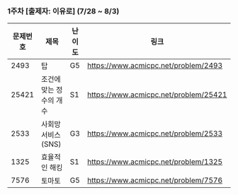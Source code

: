 ### 1주차 [출제자: 이유로] (7/28 ~ 8/3)
|문제번호|제목|난이도|링크|
|---|---|---|---|
|2493|탑|G5|https://www.acmicpc.net/problem/2493|
|25421|조건에 맞는 정수의 개수|S1|https://www.acmicpc.net/problem/25421|
|2533|사회망 서비스(SNS)|G3|https://www.acmicpc.net/problem/2533|
|1325|효율적인 해킹|S1|https://www.acmicpc.net/problem/1325|
|7576|토마토|G5|https://www.acmicpc.net/problem/7576|